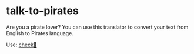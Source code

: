 # talk-to-pirates
  Are you a pirate lover? You can use this translator to convert your text from English to Pirates language.
  
 
Use: [check🚀](https://talk-to-pirates.netlify.app/)
